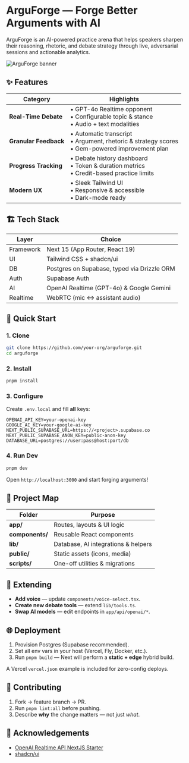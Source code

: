# ArguForge — Forge Better Arguments with AI

ArguForge is an AI-powered practice arena that helps speakers sharpen their reasoning, rhetoric, and debate strategy through live, adversarial sessions and actionable analytics.

![ArguForge banner](public/ui.png)

## ✨ Features

| Category              | Highlights                                                                                         |
| --------------------- | -------------------------------------------------------------------------------------------------- |
| **Real-Time Debate**  | • GPT-4o Realtime opponent<br>• Configurable topic & stance<br>• Audio + text modalities           |
| **Granular Feedback** | • Automatic transcript<br>• Argument, rhetoric & strategy scores<br>• Gem-powered improvement plan |
| **Progress Tracking** | • Debate history dashboard<br>• Token & duration metrics<br>• Credit-based practice limits         |
| **Modern UX**         | • Sleek Tailwind UI<br>• Responsive & accessible<br>• Dark-mode ready                              |

## 🏗 Tech Stack

| Layer     | Choice                                      |
| --------- | ------------------------------------------- |
| Framework | Next 15 (App Router, React 19)              |
| UI        | Tailwind CSS + shadcn/ui                    |
| DB        | Postgres on Supabase, typed via Drizzle ORM |
| Auth      | Supabase Auth                               |
| AI        | OpenAI Realtime (GPT-4o) & Google Gemini    |
| Realtime  | WebRTC (mic ↔ assistant audio)             |

## 🚀 Quick Start

### 1. Clone

```bash
git clone https://github.com/your-org/arguforge.git
cd arguforge
```

### 2. Install

```bash
pnpm install
```

### 3. Configure

Create `.env.local` and fill **all** keys:

```env
OPENAI_API_KEY=your-openai-key
GOOGLE_AI_KEY=your-google-ai-key
NEXT_PUBLIC_SUPABASE_URL=https://<project>.supabase.co
NEXT_PUBLIC_SUPABASE_ANON_KEY=public-anon-key
DATABASE_URL=postgres://user:pass@host:port/db
```

### 4. Run Dev

```bash
pnpm dev
```

Open `http://localhost:3000` and start forging arguments!

## 📂 Project Map

| Folder          | Purpose                             |
| --------------- | ----------------------------------- |
| **app/**        | Routes, layouts & UI logic          |
| **components/** | Reusable React components           |
| **lib/**        | Database, AI integrations & helpers |
| **public/**     | Static assets (icons, media)        |
| **scripts/**    | One-off utilities & migrations      |

## 🧩 Extending

- **Add voice** — update `components/voice-select.tsx`.
- **Create new debate tools** — extend `lib/tools.ts`.
- **Swap AI models** — edit endpoints in `app/api/openai/*`.

## 🌐 Deployment

1. Provision Postgres (Supabase recommended).
2. Set all env vars in your host (Vercel, Fly, Docker, etc.).
3. Run `pnpm build` — Next will perform a **static + edge** hybrid build.

A Vercel `vercel.json` example is included for zero-config deploys.

## 🤝 Contributing

1. Fork → feature branch → PR.
2. Run `pnpm lint:all` before pushing.
3. Describe **why** the change matters — not just _what_.

## 🙏 Acknowledgements

- [OpenAI Realtime API NextJS Starter](https://github.com/cameronking4/openai-realtime-api-nextjs)
- [shadcn/ui](https://ui.shadcn.com/)
